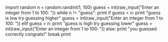 import random
n = random.randint(1, 100)
guess = int(raw_input("Enter an integer from 1 to 100: "))
while n != "guess":
    print
    if guess < n:
        print "guess is low try guessing higher"
        guess = int(raw_input("Enter an integer from 1 to 100: "))
    elif guess > n:
        print "guess is high try guessing lower"
        guess = int(raw_input("Enter an integer from 1 to 100: "))
    else:
        print "you guessed correctly congrats!"
        break
    print
